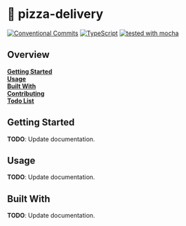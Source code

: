 # :pizza: pizza-delivery

[![Conventional Commits](https://img.shields.io/badge/Conventional%20Commits-1.0.0-yellow.svg)](https://conventionalcommits.org)
[![TypeScript](https://badgen.net/badge/-/typescript?icon=typescript&label)](https://typescriptlang.org)
[![tested with mocha](https://img.shields.io/badge/tested%20with-mocha-brown?color=8d684b)](https://mochajs.org)

## Overview

**[Getting Started](#getting-started)**  
**[Usage](#usage)**  
**[Built With](#built-with)**  
**[Contributing](CONTRIBUTING.md)**  
**[Todo List](TODO.md)**

## Getting Started

**TODO**: Update documentation.

## Usage

**TODO**: Update documentation.

## Built With

**TODO**: Update documentation.
